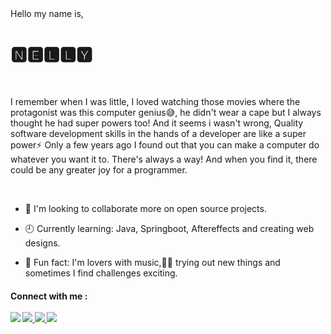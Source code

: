 <!DOCTYPE Html>
<head>
</head>
<body>
  <span> Hello my name is,</span> <h1> 🅽🅴🅻🅻🆈 </h1>
  
 <br>
  <p> I remember when I was little, I loved watching those movies where the protagonist was this computer genius😅, he didn't wear a cape but I always thought he had  super powers too! And it seems i wasn't wrong, Quality software development skills in the hands of a developer are like a super power⚡ Only a few years ago I found out that you can make a computer do whatever you want it to. There's always a way! And when you find it, there could be any greater joy for a programmer.</p>
  <br>

  
- 🚀 I'm looking to collaborate more on open source projects.
  
- 🕘 Currently learning: Java, Springboot, Aftereffects and creating web designs.
  
- 🚖 Fun fact: I'm lovers with music,🎵🎵 trying out new things and sometimes I find challenges exciting.
  
<h4>Connect with me : <br><br>
  <a href="https://www.instagram.com/_nelly_butera/"><img src="https://camo.githubusercontent.com/7a705494c370a8412797521701153d2873fb39109edf80afc408efd0927ae2d0/68747470733a2f2f696d672e736869656c64732e696f2f62616467652f496e7374616772616d2d2532334534343035462e7376673f7374796c653d666f722d7468652d6261646765266c6f676f3d496e7374616772616d266c6f676f436f6c6f723d7768697465"></a> <a href="https://www.facebook.com/butera.odreille.nelly1/"> <img src="https://camo.githubusercontent.com/9a80e93dca22e8bc345bef4e92799c1b6fb4481f996b1d69f3f9b0590f92c057/68747470733a2f2f696d672e736869656c64732e696f2f62616467652f46616365626f6f6b2d2532333138373746322e7376673f7374796c653d666f722d7468652d6261646765266c6f676f3d46616365626f6f6b266c6f676f436f6c6f723d7768697465"></a><a href="https://www.linkedin.com/in/butera-nelly-4909a8238/">  <img src="https://camo.githubusercontent.com/7e1a1a039c75a7c4d2a91d7f97bf0a1c2adcf7cb49b7dbbfc02963a4f9fdaca4/68747470733a2f2f696d672e736869656c64732e696f2f62616467652f6c696e6b6564696e2d2532333030373742352e7376673f7374796c653d666f722d7468652d6261646765266c6f676f3d6c696e6b6564696e266c6f676f436f6c6f723d7768697465"></a><a href="mailto:buteranelly250@gmail.com">   <img src="https://camo.githubusercontent.com/571384769c09e0c66b45e39b5be70f68f552db3e2b2311bc2064f0d4a9f5983b/68747470733a2f2f696d672e736869656c64732e696f2f62616467652f476d61696c2d4431343833363f7374796c653d666f722d7468652d6261646765266c6f676f3d676d61696c266c6f676f436f6c6f723d7768697465"></a>
  </h4>
</body>
</html>
